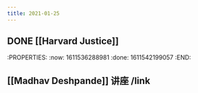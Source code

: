 ```yaml
---
title: 2021-01-25
---
```


## DONE [[Harvard Justice]]
:PROPERTIES:
:now: 1611536288981
:done: 1611542199057
:END:
## [[Madhav Deshpande]] 讲座 /link
